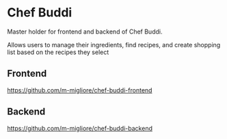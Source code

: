 # Chef Buddi
Master holder for frontend and backend of Chef Buddi.

Allows users to manage their ingredients, find recipes, and create shopping list based on the recipes they select

## Frontend 
https://github.com/m-migliore/chef-buddi-frontend
## Backend
https://github.com/m-migliore/chef-buddi-backend
